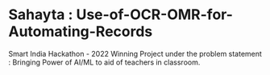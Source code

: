 # Sahayta : Use-of-OCR-OMR-for-Automating-Records
Smart India Hackathon - 2022 Winning Project under the problem statement : Bringing Power of AI/ML to aid of teachers in classroom.

